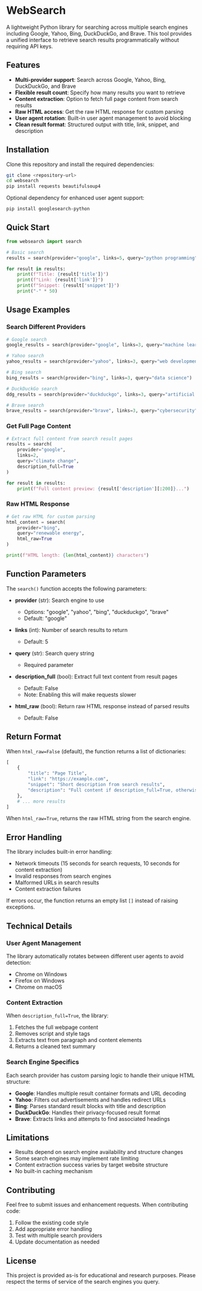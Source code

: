 # WebSearch

A lightweight Python library for searching across multiple search engines including Google, Yahoo, Bing, DuckDuckGo, and Brave. This tool provides a unified interface to retrieve search results programmatically without requiring API keys.

## Features

- **Multi-provider support**: Search across Google, Yahoo, Bing, DuckDuckGo, and Brave
- **Flexible result count**: Specify how many results you want to retrieve
- **Content extraction**: Option to fetch full page content from search results
- **Raw HTML access**: Get the raw HTML response for custom parsing
- **User agent rotation**: Built-in user agent management to avoid blocking
- **Clean result format**: Structured output with title, link, snippet, and description

## Installation

Clone this repository and install the required dependencies:

```bash
git clone <repository-url>
cd websearch
pip install requests beautifulsoup4
```

Optional dependency for enhanced user agent support:
```bash
pip install googlesearch-python
```

## Quick Start

```python
from websearch import search

# Basic search
results = search(provider="google", links=5, query="python programming")

for result in results:
    print(f"Title: {result['title']}")
    print(f"Link: {result['link']}")
    print(f"Snippet: {result['snippet']}")
    print("-" * 50)
```

## Usage Examples

### Search Different Providers

```python
# Google search
google_results = search(provider="google", links=3, query="machine learning")

# Yahoo search
yahoo_results = search(provider="yahoo", links=3, query="web development")

# Bing search
bing_results = search(provider="bing", links=3, query="data science")

# DuckDuckGo search
ddg_results = search(provider="duckduckgo", links=3, query="artificial intelligence")

# Brave search
brave_results = search(provider="brave", links=3, query="cybersecurity")
```

### Get Full Page Content

```python
# Extract full content from search result pages
results = search(
    provider="google", 
    links=2, 
    query="climate change", 
    description_full=True
)

for result in results:
    print(f"Full content preview: {result['description'][:200]}...")
```

### Raw HTML Response

```python
# Get raw HTML for custom parsing
html_content = search(
    provider="bing", 
    query="renewable energy", 
    html_raw=True
)

print(f"HTML length: {len(html_content)} characters")
```

## Function Parameters

The `search()` function accepts the following parameters:

- **provider** (str): Search engine to use
  - Options: "google", "yahoo", "bing", "duckduckgo", "brave"
  - Default: "google"

- **links** (int): Number of search results to return
  - Default: 5

- **query** (str): Search query string
  - Required parameter

- **description_full** (bool): Extract full text content from result pages
  - Default: False
  - Note: Enabling this will make requests slower

- **html_raw** (bool): Return raw HTML response instead of parsed results
  - Default: False

## Return Format

When `html_raw=False` (default), the function returns a list of dictionaries:

```python
[
    {
        "title": "Page Title",
        "link": "https://example.com",
        "snippet": "Short description from search results",
        "description": "Full content if description_full=True, otherwise same as snippet"
    },
    # ... more results
]
```

When `html_raw=True`, returns the raw HTML string from the search engine.

## Error Handling

The library includes built-in error handling:

- Network timeouts (15 seconds for search requests, 10 seconds for content extraction)
- Invalid responses from search engines
- Malformed URLs in search results
- Content extraction failures

If errors occur, the function returns an empty list `[]` instead of raising exceptions.

## Technical Details

### User Agent Management

The library automatically rotates between different user agents to avoid detection:
- Chrome on Windows
- Firefox on Windows  
- Chrome on macOS

### Content Extraction

When `description_full=True`, the library:
1. Fetches the full webpage content
2. Removes script and style tags
3. Extracts text from paragraph and content elements
4. Returns a cleaned text summary

### Search Engine Specifics

Each search provider has custom parsing logic to handle their unique HTML structure:

- **Google**: Handles multiple result container formats and URL decoding
- **Yahoo**: Filters out advertisements and handles redirect URLs
- **Bing**: Parses standard result blocks with title and description
- **DuckDuckGo**: Handles their privacy-focused result format
- **Brave**: Extracts links and attempts to find associated headings

## Limitations

- Results depend on search engine availability and structure changes
- Some search engines may implement rate limiting
- Content extraction success varies by target website structure
- No built-in caching mechanism

## Contributing

Feel free to submit issues and enhancement requests. When contributing code:

1. Follow the existing code style
2. Add appropriate error handling
3. Test with multiple search providers
4. Update documentation as needed

## License

This project is provided as-is for educational and research purposes. Please respect the terms of service of the search engines you query.
